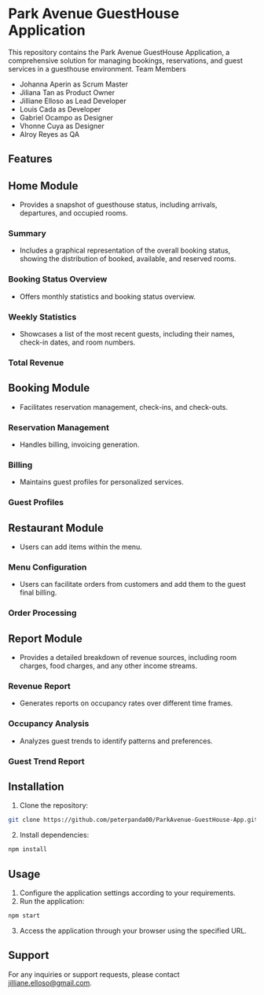# Park Avenue GuestHouse Application

This repository contains the Park Avenue GuestHouse Application, a comprehensive solution for managing bookings, reservations, and guest services in a guesthouse environment.
Team Members
- Johanna Aperin as Scrum Master
- Jiliana Tan as Product Owner
- Jilliane Elloso as  Lead Developer
- Louis Cada as Developer
- Gabriel Ocampo as Designer
- Vhonne Cuya as Designer
- Alroy Reyes as QA

## Features

## Home Module
- Provides a snapshot of guesthouse status, including arrivals, departures, and occupied rooms.
  
### Summary
- Includes a graphical representation of the overall booking status, showing the distribution of booked, available, and reserved rooms.
  
### Booking Status Overview
- Offers monthly statistics and booking status overview.
  
### Weekly Statistics
- Showcases a list of the most recent guests, including their names, check-in dates, and room numbers.
  
### Total Revenue

## Booking Module
- Facilitates reservation management, check-ins, and check-outs.
  
### Reservation Management
- Handles billing, invoicing generation.
  
### Billing
- Maintains guest profiles for personalized services.
  
### Guest Profiles

## Restaurant Module
- Users can add items within the menu.
  
### Menu Configuration
- Users can facilitate orders from customers and add them to the guest final billing.
  
### Order Processing

## Report Module
- Provides a detailed breakdown of revenue sources, including room charges, food charges, and any other income streams.
  
### Revenue Report
- Generates reports on occupancy rates over different time frames.
  
### Occupancy Analysis
- Analyzes guest trends to identify patterns and preferences.
  
### Guest Trend Report

## Installation

1. Clone the repository:

```bash
git clone https://github.com/peterpanda00/ParkAvenue-GuestHouse-App.git
```

2. Install dependencies:

```bash
npm install
```

## Usage

1. Configure the application settings according to your requirements.
2. Run the application:

```bash
npm start
```
3. Access the application through your browser using the specified URL.

## Support

For any inquiries or support requests, please contact jilliane.elloso@gmail.com.

